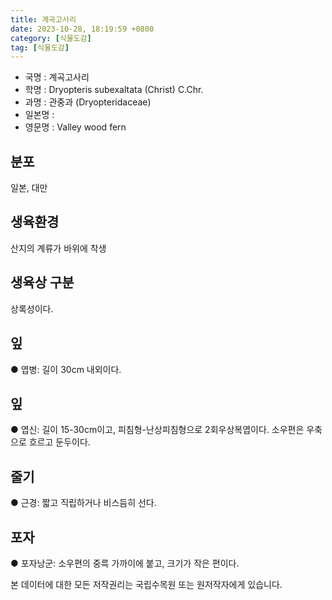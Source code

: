 ```yaml
---
title: 계곡고사리
date: 2023-10-28, 18:19:59 +0800
category: [식물도감]
tag: [식물도감]
---
```




- 국명 : 계곡고사리
- 학명 : Dryopteris subexaltata (Christ) C.Chr.
- 과명 : 관중과 (Dryopteridaceae)
- 일본명 : 
- 영문명 : Valley wood fern


## 분포
일본, 대만
## 생육환경
산지의 계류가 바위에 착생
## 생육상 구분
상록성이다. 
## 잎
● 엽병: 길이 30cm 내외이다. 
## 잎
● 엽신: 길이 15-30cm이고, 피침형-난상피침형으로 2회우상복엽이다. 소우편은 우축으로 흐르고 둔두이다. 
## 줄기
● 근경: 짧고 직립하거나 비스듬히 선다. 
## 포자
● 포자낭군: 소우편의 중륵 가까이에 붙고, 크기가 작은 편이다. 






본 데이터에 대한 모든 저작권리는 국립수목원 또는 원저작자에게 있습니다.
